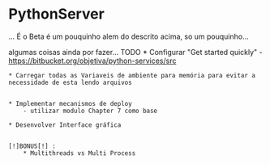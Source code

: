 # PythonServer


... 
É o Beta é um pouquinho alem do descrito acima, so um pouquinho...

algumas coisas ainda por fazer...
TODO
	* Configurar "Get started quickly"
		- https://bitbucket.org/objetiva/python-services/src
		

	* Carregar todas as Variaveis de ambiente para memória para evitar a necessidade de esta lendo arquivos

	
	* Implementar mecanismos de deploy
		- utilizar modulo Chapter 7 como base

	* Desenvolver Interface gráfica

	
	[!]BONUS[!] : 
		* Multithreads vs Multi Process






